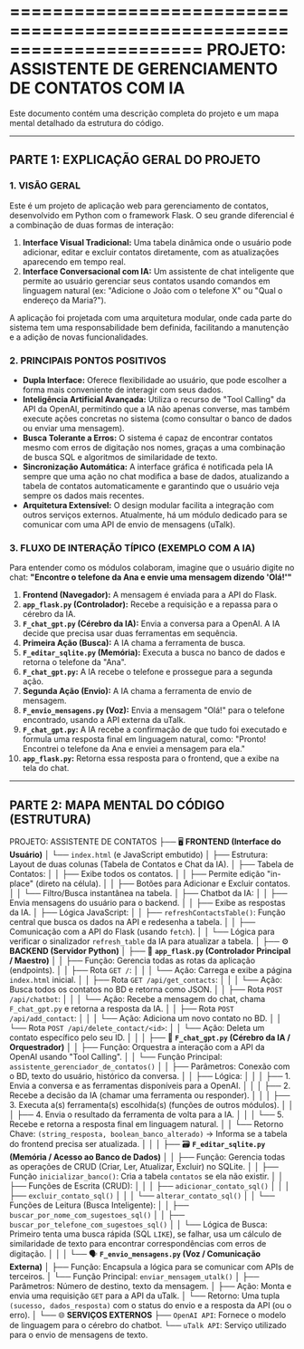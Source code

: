 ======================================================================
     PROJETO: ASSISTENTE DE GERENCIAMENTO DE CONTATOS COM IA
======================================================================

Este documento contém uma descrição completa do projeto e um mapa mental detalhado da estrutura do código.


---------------------------------------------------
 PARTE 1: EXPLICAÇÃO GERAL DO PROJETO
---------------------------------------------------

### 1. VISÃO GERAL

Este é um projeto de aplicação web para gerenciamento de contatos, desenvolvido em Python com o framework Flask. O seu grande diferencial é a combinação de duas formas de interação:

1.  **Interface Visual Tradicional:** Uma tabela dinâmica onde o usuário pode adicionar, editar e excluir contatos diretamente, com as atualizações aparecendo em tempo real.
2.  **Interface Conversacional com IA:** Um assistente de chat inteligente que permite ao usuário gerenciar seus contatos usando comandos em linguagem natural (ex: "Adicione o João com o telefone X" ou "Qual o endereço da Maria?").

A aplicação foi projetada com uma arquitetura modular, onde cada parte do sistema tem uma responsabilidade bem definida, facilitando a manutenção e a adição de novas funcionalidades.


### 2. PRINCIPAIS PONTOS POSITIVOS

*   **Dupla Interface:** Oferece flexibilidade ao usuário, que pode escolher a forma mais conveniente de interagir com seus dados.
*   **Inteligência Artificial Avançada:** Utiliza o recurso de "Tool Calling" da API da OpenAI, permitindo que a IA não apenas converse, mas também execute ações concretas no sistema (como consultar o banco de dados ou enviar uma mensagem).
*   **Busca Tolerante a Erros:** O sistema é capaz de encontrar contatos mesmo com erros de digitação nos nomes, graças a uma combinação de busca SQL e algoritmos de similaridade de texto.
*   **Sincronização Automática:** A interface gráfica é notificada pela IA sempre que uma ação no chat modifica a base de dados, atualizando a tabela de contatos automaticamente e garantindo que o usuário veja sempre os dados mais recentes.
*   **Arquitetura Extensível:** O design modular facilita a integração com outros serviços externos. Atualmente, há um módulo dedicado para se comunicar com uma API de envio de mensagens (uTalk).


### 3. FLUXO DE INTERAÇÃO TÍPICO (EXEMPLO COM A IA)

Para entender como os módulos colaboram, imagine que o usuário digite no chat: **"Encontre o telefone da Ana e envie uma mensagem dizendo 'Olá!'"**

1.  **Frontend (Navegador):** A mensagem é enviada para a API do Flask.
2.  **`app_flask.py` (Controlador):** Recebe a requisição e a repassa para o cérebro da IA.
3.  **`F_chat_gpt.py` (Cérebro da IA):** Envia a conversa para a OpenAI. A IA decide que precisa usar duas ferramentas em sequência.
4.  **Primeira Ação (Busca):** A IA chama a ferramenta de busca.
5.  **`F_editar_sqlite.py` (Memória):** Executa a busca no banco de dados e retorna o telefone da "Ana".
6.  **`F_chat_gpt.py`:** A IA recebe o telefone e prossegue para a segunda ação.
7.  **Segunda Ação (Envio):** A IA chama a ferramenta de envio de mensagem.
8.  **`F_envio_mensagens.py` (Voz):** Envia a mensagem "Olá!" para o telefone encontrado, usando a API externa da uTalk.
9.  **`F_chat_gpt.py`:** A IA recebe a confirmação de que tudo foi executado e formula uma resposta final em linguagem natural, como: "Pronto! Encontrei o telefone da Ana e enviei a mensagem para ela."
10. **`app_flask.py`:** Retorna essa resposta para o frontend, que a exibe na tela do chat.



---------------------------------------------------
 PARTE 2: MAPA MENTAL DO CÓDIGO (ESTRUTURA)
---------------------------------------------------

PROJETO: ASSISTENTE DE CONTATOS
├── 🖥️ **FRONTEND (Interface do Usuário)**
│   └── `index.html` (e JavaScript embutido)
│       ├── Estrutura: Layout de duas colunas (Tabela de Contatos e Chat da IA).
│       ├── Tabela de Contatos:
│       │   ├── Exibe todos os contatos.
│       │   ├── Permite edição "in-place" (direto na célula).
│       │   ├── Botões para Adicionar e Excluir contatos.
│       │   └── Filtro/Busca instantânea na tabela.
│       ├── Chatbot da IA:
│       │   ├── Envia mensagens do usuário para o backend.
│       │   ├── Exibe as respostas da IA.
│       ├── Lógica JavaScript:
│       │   ├── `refreshContactsTable()`: Função central que busca os dados na API e redesenha a tabela.
│       │   ├── Comunicação com a API do Flask (usando `fetch`).
│       │   └── Lógica para verificar o sinalizador `refresh_table` da IA para atualizar a tabela.
│
├── ⚙️ **BACKEND (Servidor Python)**
│   ├── 🐍 **`app_flask.py` (Controlador Principal / Maestro)**
│   │   ├── Função: Gerencia todas as rotas da aplicação (endpoints).
│   │   ├── Rota `GET /`:
│   │   │   └── Ação: Carrega e exibe a página `index.html` inicial.
│   │   ├── Rota `GET /api/get_contacts`:
│   │   │   └── Ação: Busca todos os contatos no BD e retorna como JSON.
│   │   ├── Rota `POST /api/chatbot`:
│   │   │   └── Ação: Recebe a mensagem do chat, chama `F_chat_gpt.py` e retorna a resposta da IA.
│   │   ├── Rota `POST /api/add_contact`:
│   │   │   └── Ação: Adiciona um novo contato no BD.
│   │   └── Rota `POST /api/delete_contact/<id>`:
│   │       └── Ação: Deleta um contato específico pelo seu ID.
│   │
│   ├── 🧠 **`F_chat_gpt.py` (Cérebro da IA / Orquestrador)**
│   │   ├── Função: Orquestra a interação com a API da OpenAI usando "Tool Calling".
│   │   └── Função Principal: `assistente_gerenciador_de_contatos()`
│   │       ├── Parâmetros: Conexão com o BD, texto do usuário, histórico da conversa.
│   │       ├── Lógica:
│   │       │   ├── 1. Envia a conversa e as ferramentas disponíveis para a OpenAI.
│   │       │   ├── 2. Recebe a decisão da IA (chamar uma ferramenta ou responder).
│   │       │   ├── 3. Executa a(s) ferramenta(s) escolhida(s) (funções de outros módulos).
│   │       │   ├── 4. Envia o resultado da ferramenta de volta para a IA.
│   │       │   └── 5. Recebe e retorna a resposta final em linguagem natural.
│   │       └── Retorno Chave: `(string_resposta, boolean_banco_alterado)` -> Informa se a tabela do frontend precisa ser atualizada.
│   │
│   ├── 🗃️ **`F_editar_sqlite.py` (Memória / Acesso ao Banco de Dados)**
│   │   ├── Função: Gerencia todas as operações de CRUD (Criar, Ler, Atualizar, Excluir) no SQLite.
│   │   ├── Função `inicializar_banco()`: Cria a tabela `contatos` se ela não existir.
│   │   ├── Funções de Escrita (CRUD):
│   │   │   ├── `adicionar_contato_sql()`
│   │   │   ├── `excluir_contato_sql()`
│   │   │   └── `alterar_contato_sql()`
│   │   └── Funções de Leitura (Busca Inteligente):
│   │       ├── `buscar_por_nome_com_sugestoes_sql()`
│   │       ├── `buscar_por_telefone_com_sugestoes_sql()`
│   │       └── Lógica de Busca: Primeiro tenta uma busca rápida (SQL `LIKE`), se falhar, usa um cálculo de similaridade de texto para encontrar correspondências com erros de digitação.
│   │
│   └── 🗣️ **`F_envio_mensagens.py` (Voz / Comunicação Externa)**
│       ├── Função: Encapsula a lógica para se comunicar com APIs de terceiros.
│       └── Função Principal: `enviar_mensagem_utalk()`
│           ├── Parâmetros: Número de destino, texto da mensagem.
│           ├── Ação: Monta e envia uma requisição `GET` para a API da uTalk.
│           └── Retorno: Uma tupla `(sucesso, dados_resposta)` com o status do envio e a resposta da API (ou o erro).
│
└── 🌐 **SERVIÇOS EXTERNOS**
    ├── `OpenAI API`: Fornece o modelo de linguagem para o cérebro do chatbot.
    └── `uTalk API`: Serviço utilizado para o envio de mensagens de texto.
